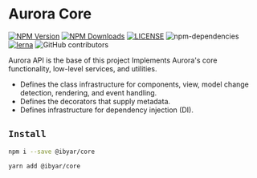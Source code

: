 # Aurora Core

[![NPM Version][npm-image]][npm-url]
[![NPM Downloads][downloads-image]][downloads-url]
[![LICENSE][license-img]][license-url]
![npm-dependencies][npm-dep-url]
[![lerna][lerna-img]][lerna-url]
![GitHub contributors][contributors]

[npm-image]: https://img.shields.io/npm/v/@ibyar/core.svg
[npm-url]: https://npmjs.org/package/@ibyar/core
[downloads-image]: https://img.shields.io/npm/dt/@ibyar/core
[downloads-url]: https://npmjs.org/package/@ibyar/core
[license-img]: https://img.shields.io/github/license/ibyar/aurora
[license-url]: https://github.com/ibyar/aurora/blob/master/LICENSE
[npm-dep-url]: https://img.shields.io/david/ibyar/core.svg?maxAge=2592000
[lerna-img]: https://img.shields.io/badge/maintained%20with-lerna-cc00ff.svg
[lerna-url]: https://lerna.js.org/
[contributors]: https://img.shields.io/github/contributors/ibyar/aurora

Aurora API is the base of this project
Implements Aurora's core functionality, low-level services, and utilities.
 - Defines the class infrastructure for components, view, model change detection, rendering, and event handling.
 - Defines the decorators that supply metadata.
 - Defines infrastructure for dependency injection (DI).


## `Install`

``` bash
npm i --save @ibyar/core
```

``` bash
yarn add @ibyar/core
```

